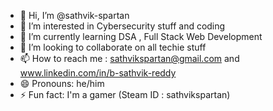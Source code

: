 - 👋 Hi, I’m @sathvik-spartan
- 👀 I’m interested in Cybersecurity stuff and coding
- 🌱 I’m currently learning DSA , Full Stack Web Development 
- 💞️ I’m looking to collaborate on all techie stuff
- 📫 How to reach me : sathvikspartan@gmail.com and www.linkedin.com/in/b-sathvik-reddy
- 😄 Pronouns: he/him
- ⚡ Fun fact: I'm a gamer (Steam ID : sathvikspartan)

<!---
sathvik-spartan/sathvik-spartan is a ✨ special ✨ repository because its `README.md` (this file) appears on your GitHub profile.
You can click the Preview link to take a look at your changes.
--->
